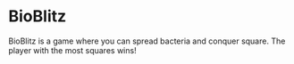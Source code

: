 # BioBlitz
BioBlitz is a game where you can spread bacteria and conquer square. The player with the most squares wins!
